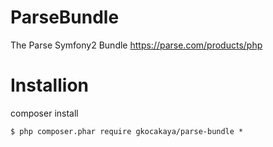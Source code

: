 # ParseBundle
The Parse Symfony2 Bundle https://parse.com/products/php

# Installion

composer install

    $ php composer.phar require gkocakaya/parse-bundle *

 <?php
    // app/AppKernel.php

    public function registerBundles()
    {
        $bundles = array(
            // ...
            new gkocakaya\ParseSdkBundle\ParseSdkBundle(),

        );
    }

# Config

Parse.com 

	# app/config/config.yml

	pars_sdk:
    	app_id: APPLICATION_ID
    	rest_key: REST_KEY
    	master_key: MASTER_KEY

# Usage


# Credit


